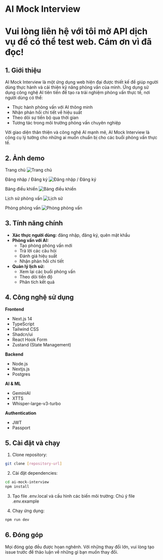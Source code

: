 # AI Mock Interview

# Vui lòng liên hệ với tôi mở API dịch vụ để có thể test web. Cám ơn vì đã đọc!

## 1. Giới thiệu

AI Mock Interview là một ứng dụng web hiện đại được thiết kế để giúp người dùng thực hành và cải thiện kỹ năng phỏng vấn của mình. Ứng dụng sử dụng công nghệ AI tiên tiến để tạo ra trải nghiệm phỏng vấn thực tế, nơi người dùng có thể:

- Thực hành phỏng vấn với AI thông minh
- Nhận phản hồi chi tiết về hiệu suất
- Theo dõi sự tiến bộ qua thời gian
- Tương tác trong môi trường phỏng vấn chuyên nghiệp

Với giao diện thân thiện và công nghệ AI mạnh mẽ, AI Mock Interview là công cụ lý tưởng cho những ai muốn chuẩn bị cho các buổi phỏng vấn thực tế.

## 2. Ảnh demo

Trang chủ
![Trang chủ](image.png)

Đăng nhập / Đăng ký
![Đăng nhập / Đăng ký](image-1.png)

Bảng điều khiển
![Bảng điều khiển](image-2.png)

Lịch sử phỏng vấn
![Lịch sử](image-3.png)

Phòng phỏng vấn
![Phòng phỏng vấn](image-5.png)

## 3. Tính năng chính

- **Xác thực người dùng:** đăng nhập, đăng ký, quên mật khẩu
- **Phỏng vấn với AI:**
  - Tạo phòng phỏng vấn mới
  - Trả lời các câu hỏi
  - Đánh giá hiệu suất
  - Nhận phản hồi chi tiết
- **Quản lý lịch sử:**
  - Xem lại các buổi phỏng vấn
  - Theo dõi tiến độ
  - Phân tích kết quả

## 4. Công nghệ sử dụng

**Frontend**
- Next.js 14
- TypeScript
- Tailwind CSS
- Shadcn/ui
- React Hook Form
- Zustand (State Management)

**Backend**
- Node.js
- Nextjs.js
- Postgres

**AI & ML**
- GeminiAI 
- XTTS
- Whisper-large-v3-turbo

**Authentication**
- JWT
- Passport

## 5. Cài đặt và chạy

1. Clone repository:
```bash
git clone [repository-url]
```

2. Cài đặt dependencies:
```bash
cd ai-mock-interview
npm install
```

3. Tạo file .env.local và cấu hình các biến môi trường:
Chú ý file .env.example 

4. Chạy ứng dụng:
```bash
npm run dev
```

## 6. Đóng góp

Mọi đóng góp đều được hoan nghênh. Với những thay đổi lớn, vui lòng tạo issue trước để thảo luận về những gì bạn muốn thay đổi.
